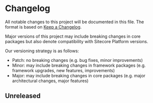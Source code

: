 # Changelog

All notable changes to this project will be documented in this file. The format is based on [Keep a Changelog](https://keepachangelog.com/en/1.0.0/).

Major versions of this project may include breaking changes in core packages but also denote compatibility with Sitecore Platform versions.

Our versioning strategy is as follows:

<!--
@TODO: adjust for new versioning
-->

- Patch: no breaking changes (e.g. bug fixes, minor improvements)
- Minor: may include breaking changes in framework packages (e.g. framework upgrades, new features, improvements)
- Major: may include breaking changes in core packages (e.g. major architectural changes, major features)

## Unreleased
